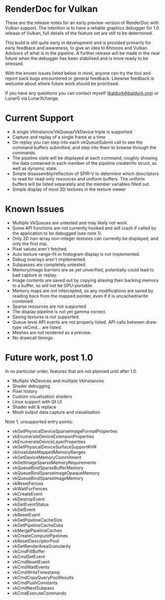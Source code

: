 RenderDoc for Vulkan
========

These are the release notes for an early preview version of RenderDoc with Vulkan support. The intention is to have a reliable graphics debugger for 1.0 release of Vulkan, full details of the feature set are still to be determined.

This build is still quite early in development and is provided primarily for early feedback and awareness, to give an idea to Khronos and Vulkan Advisors of what is in the pipeline. A further release will be made in the near future when the debugger has been stabilised and is more ready to be stressed.

With the known issues listed below in mind, anyone can try the tool and report back bugs encountered or general feedback. Likewise feedback is welcome about where future work should be prioritised.

If you have any questions you can contact myself (baldurk@baldurk.org) or LunarG via LunarXchange.

Current Support
========

* A single VkInstance/VkQueue/VkDevice triple is supported
* Capture and replay of a single frame at a time
* On replay you can step into each vkQueueSubmit call to see the command buffers submitted, and step into them to browse through the commands.
* The pipeline state will be displayed at each command, roughly showing the data contained in each member of the pipeline createinfo struct, as well as dynamic state.
* Simple disassembly/reflection of SPIR-V to determine which descriptors to read for read-only resources and uniform buffers. The uniform buffers will be listed separately and the member variables filled out.
* Simple display of most 2D textures in the texture viewer

Known Issues
========

* Multiple VkQueues are untested and may likely not work.
* Some API functions are not currently hooked and will crash if called by the application to be debugged (see note 1).
* Only 2D non-array non-integer textures can currently be displayed, and only the first mip.
* Pixel values aren't fetched.
* Auto texture range-fit or histogram display is not implemented.
* Debug overlays aren't implemented.
* Subpasses are completely untested.
* Memory/image barriers are as yet unverified, potentially could lead to bad capture or replay.
* Image contents are saved out by copying aliasing their backing memory to a buffer, so will not be GPU-portable.
* Memory maps are not intercepted, so any modifications are saved by reading back from the mapped pointer, even if it is uncached/write combined.
* Sparse resources are not supported.
* The display pipeline is not yet gamma correct.
* Saving textures is not supported.
* Queue-level API events are not properly listed. API calls between draw-type vkCmd... are listed.
* Meshes are not rendered as a preview.
* No drawcall timings.

Future work, post 1.0
========

In no particular order, features that are not planned until after 1.0.

* Multiple VkDevices and multiple VkInstances
* Shader debugging
* Pixel history
* Custom visualisation shaders
* Linux support with Qt UI
* Shader edit & replace
* Mesh output data capture and visualisation


Note 1, unsupported entry points:

* vkGetPhysicalDeviceSparseImageFormatProperties
* vkEnumerateDeviceExtensionProperties
* vkEnumerateDeviceLayerProperties
* vkGetPhysicalDeviceSurfaceSupportKHR
* vkInvalidateMappedMemoryRanges
* vkGetDeviceMemoryCommitment
* vkGetImageSparseMemoryRequirements
* vkQueueBindSparseBufferMemory
* vkQueueBindSparseImageOpaqueMemory
* vkQueueBindSparseImageMemory
* vkResetFences
* vkWaitForFences
* vkCreateEvent
* vkDestroyEvent
* vkGetEventStatus
* vkSetEvent
* vkResetEvent
* vkGetPipelineCacheSize
* vkGetPipelineCacheData
* vkMergePipelineCaches
* vkCreateComputePipelines
* vkResetDescriptorPool
* vkGetRenderAreaGranularity
* vkCmdFillBuffer
* vkCmdSetEvent
* vkCmdResetEvent
* vkCmdWaitEvents
* vkCmdWriteTimestamp
* vkCmdCopyQueryPoolResults
* vkCmdPushConstants
* vkCmdNextSubpass
* vkCmdExecuteCommands
